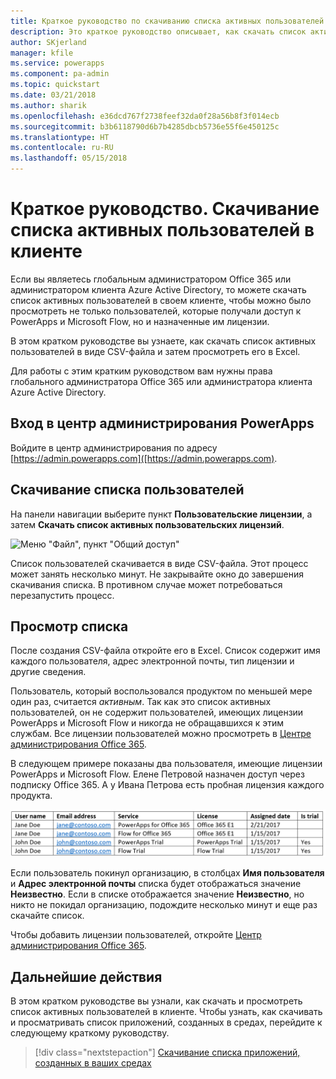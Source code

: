 ```yaml
---
title: Краткое руководство по скачиванию списка активных пользователей в клиенте | Документы Майкрософт
description: Это краткое руководство описывает, как скачать список активных пользователей в клиенте.
author: SKjerland
manager: kfile
ms.service: powerapps
ms.component: pa-admin
ms.topic: quickstart
ms.date: 03/21/2018
ms.author: sharik
ms.openlocfilehash: e36dcd767f2738feef32da0f28a56b8f3f014ecb
ms.sourcegitcommit: b3b6118790d6b7b4285dbcb5736e55f6e450125c
ms.translationtype: HT
ms.contentlocale: ru-RU
ms.lasthandoff: 05/15/2018
---
```

# <a name="quickstart-download-a-list-of-active-users-in-your-tenant"></a>Краткое руководство. Скачивание списка активных пользователей в клиенте
Если вы являетесь глобальным администратором Office 365 или администратором клиента Azure Active Directory, то можете скачать список активных пользователей в своем клиенте, чтобы можно было просмотреть не только пользователей, которые получали доступ к PowerApps и Microsoft Flow, но и назначенные им лицензии.

В этом кратком руководстве вы узнаете, как скачать список активных пользователей в виде CSV-файла и затем просмотреть его в Excel.

Для работы с этим кратким руководством вам нужны права глобального администратора Office 365 или администратора клиента Azure Active Directory.

## <a name="sign-in-to-the-powerapps-admin-center"></a>Вход в центр администрирования PowerApps
Войдите в центр администрирования по адресу [https://admin.powerapps.com]([https://admin.powerapps.com).

## <a name="download-the-list-of-users"></a>Скачивание списка пользователей
На панели навигации выберите пункт **Пользовательские лицензии**, а затем **Скачать список активных пользовательских лицензий**.

![Меню "Файл", пункт "Общий доступ"](./media/admin-view-user-licenses/download-list.png)

Список пользователей скачивается в виде CSV-файла. Этот процесс может занять несколько минут. Не закрывайте окно до завершения скачивания списка. В противном случае может потребоваться перезапустить процесс.

## <a name="view-the-list"></a>Просмотр списка
После создания CSV-файла откройте его в Excel. Список содержит имя каждого пользователя, адрес электронной почты, тип лицензии и другие сведения.

Пользователь, который воспользовался продуктом по меньшей мере один раз, считается *активным*. Так как это список активных пользователей, он не содержит пользователей, имеющих лицензии PowerApps и Microsoft Flow и никогда не обращавшихся к этим службам. Все лицензии пользователей можно просмотреть в [Центре администрирования Office 365](https://support.office.com/article/Assign-or-remove-licenses-for-Office-365-for-business-997596b5-4173-4627-b915-36abac6786dc).

В следующем примере показаны два пользователя, имеющие лицензии PowerApps и Microsoft Flow. Елене Петровой назначен доступ через подписку Office 365. А у Ивана Петрова есть пробная лицензия каждого продукта.

![Меню "Файл", пункт "Общий доступ"](./media/admin-view-user-licenses/table2.png)

Если пользователь покинул организацию, в столбцах **Имя пользователя** и **Адрес электронной почты** списка будет отображаться значение **Неизвестно**. Если в списке отображается значение **Неизвестно**, но никто не покидал организацию, подождите несколько минут и еще раз скачайте список.

Чтобы добавить лицензии пользователей, откройте [Центр администрирования Office 365](https://support.office.com/article/Assign-or-remove-licenses-for-Office-365-for-business-997596b5-4173-4627-b915-36abac6786dc).

## <a name="next-steps"></a>Дальнейшие действия
В этом кратком руководстве вы узнали, как скачать и просмотреть список активных пользователей в клиенте. Чтобы узнать, как скачивать и просматривать список приложений, созданных в средах, перейдите к следующему краткому руководству.

> [!div class="nextstepaction"]
> [Скачивание списка приложений, созданных в ваших средах](admin-view-apps.md)
